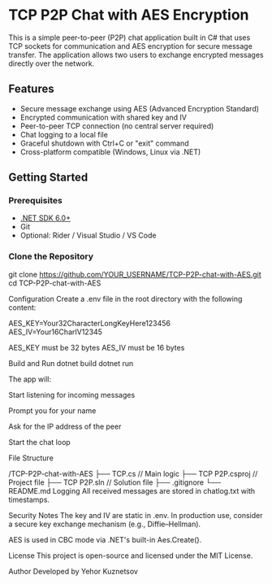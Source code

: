 # TCP P2P Chat with AES Encryption

This is a simple peer-to-peer (P2P) chat application built in C# that uses TCP sockets for communication and AES encryption for secure message transfer. The application allows two users to exchange encrypted messages directly over the network.

## Features

- Secure message exchange using AES (Advanced Encryption Standard)
- Encrypted communication with shared key and IV
- Peer-to-peer TCP connection (no central server required)
- Chat logging to a local file
- Graceful shutdown with Ctrl+C or "exit" command
- Cross-platform compatible (Windows, Linux via .NET)

## Getting Started

### Prerequisites

- [.NET SDK 6.0+](https://dotnet.microsoft.com/download)
- Git
- Optional: Rider / Visual Studio / VS Code

### Clone the Repository
git clone https://github.com/YOUR_USERNAME/TCP-P2P-chat-with-AES.git
cd TCP-P2P-chat-with-AES

Configuration
Create a .env file in the root directory with the following content:

AES_KEY=Your32CharacterLongKeyHere123456
AES_IV=Your16CharIV12345

AES_KEY must be 32 bytes
AES_IV must be 16 bytes

Build and Run
dotnet build
dotnet run

The app will:

Start listening for incoming messages

Prompt you for your name

Ask for the IP address of the peer

Start the chat loop

File Structure

/TCP-P2P-chat-with-AES
├── TCP.cs             // Main logic
├── TCP P2P.csproj     // Project file
├── TCP P2P.sln        // Solution file
├── .gitignore
└── README.md
Logging
All received messages are stored in chatlog.txt with timestamps.

Security Notes
The key and IV are static in .env. In production use, consider a secure key exchange mechanism (e.g., Diffie–Hellman).

AES is used in CBC mode via .NET's built-in Aes.Create().

License
This project is open-source and licensed under the MIT License.

Author
Developed by Yehor Kuznetsov
